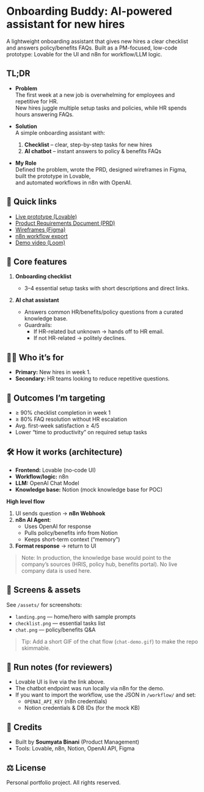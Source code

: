 # Onboarding Buddy: AI-powered assistant for new hires

A lightweight onboarding assistant that gives new hires a clear checklist and answers policy/benefits FAQs. Built as a PM-focused, low-code prototype: Lovable for the UI and n8n for workflow/LLM logic.

## TL;DR
- **Problem**  
  The first week at a new job is overwhelming for employees and repetitive for HR.  
  New hires juggle multiple setup tasks and policies, while HR spends hours answering FAQs.  

- **Solution**  
  A simple onboarding assistant with:  
  1. **Checklist** – clear, step-by-step tasks for new hires  
  2. **AI chatbot** – instant answers to policy & benefits FAQs  

- **My Role**  
  Defined the problem, wrote the PRD, designed wireframes in Figma, built the prototype in Lovable,  
  and automated workflows in n8n with OpenAI.  


## 🔗 Quick links
- [Live prototype (Lovable)](https://onboarding-buddy-soumyata.lovable.app/)  
- [Product Requirements Document (PRD)](https://www.notion.so/Product-Requirements-Document-PRD-Onboarding-Buddy-25dcb22aeb8280b19d59d4fd95606e11?source=copy_link)  
- [Wireframes (Figma)](https://www.figma.com/design/j8VQerfPU3cIowSJW3TZzq/Onboarding-Buddy?node-id=0-1&t=E9y8lNm8r67tWDgk-1)  
- [n8n workflow export](https://drive.google.com/file/d/1uyVoLT6OyF4MCFoVbcVJ0gu-Nk2X_ISY/view?usp=sharing)  
- [Demo video (Loom)](https://www.loom.com/share/870fcc4f5ee1403cb1dfd697445834c7?sid=f8714863-00cb-4223-9e4a-70bb63a6c6c4)  


## 🚀 Core features
1) **Onboarding checklist**  
   - 3–4 essential setup tasks with short descriptions and direct links.

2) **AI chat assistant**  
   - Answers common HR/benefits/policy questions from a curated knowledge base.  
   - Guardrails:
     - If HR-related but unknown → hands off to HR email.
     - If not HR-related → politely declines.


## 👩‍💻 Who it’s for
- **Primary:** New hires in week 1.
- **Secondary:** HR teams looking to reduce repetitive questions.


## 🌱 Outcomes I’m targeting
- ≥ 90% checklist completion in week 1  
- ≥ 80% FAQ resolution without HR escalation  
- Avg. first-week satisfaction ≥ 4/5  
- Lower “time to productivity” on required setup tasks


## 🛠️ How it works (architecture)
- **Frontend:** Lovable (no-code UI)  
- **Workflow/logic:** n8n  
- **LLM:** OpenAI Chat Model  
- **Knowledge base:** Notion (mock knowledge base for POC)

**High level flow**
1. UI sends question → **n8n Webhook**
2. **n8n AI Agent**:
   - Uses OpenAI for response
   - Pulls policy/benefits info from Notion
   - Keeps short-term context (“memory”)
3. **Format response** → return to UI

> Note: In production, the knowledge base would point to the company’s sources (HRIS, policy hub, benefits portal). No live company data is used here.


## 📸 Screens & assets
See `/assets/` for screenshots:
- `landing.png` — home/hero with sample prompts
- `checklist.png` — essential tasks list
- `chat.png` — policy/benefits Q&A

> Tip: Add a short GIF of the chat flow (`chat-demo.gif`) to make the repo skimmable.


## 🔧 Run notes (for reviewers)
- Lovable UI is live via the link above.  
- The chatbot endpoint was run locally via n8n for the demo.  
- If you want to import the workflow, use the JSON in `/workflow/` and set:
  - `OPENAI_API_KEY` (n8n credentials)
  - Notion credentials & DB IDs (for the mock KB)


## 🤝 Credits
- Built by **Soumyata Binani** (Product Management)  
- Tools: Lovable, n8n, Notion, OpenAI API, Figma


## ⚖️ License
Personal portfolio project. All rights reserved.
